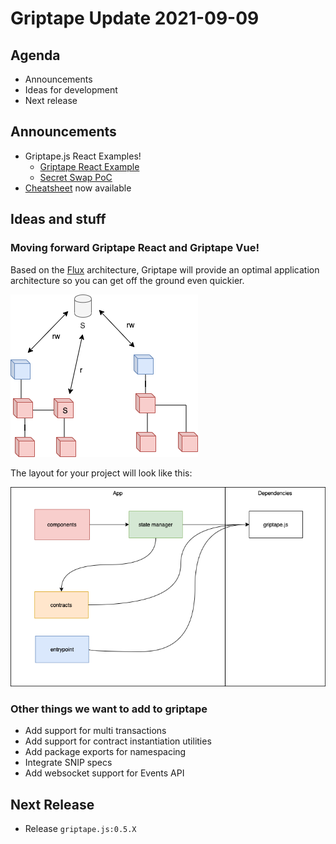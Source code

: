 # Griptape Update 2021-09-09

## Agenda

* Announcements
* Ideas for development
* Next release

## Announcements

* Griptape.js React Examples!
  * [Griptape React Example](https://github.com/stakeordie/griptape-react-example)
  * [Secret Swap PoC](https://github.com/stakeordie/secret-swap)
* [Cheatsheet](../api/cheatsheet/) now available

## Ideas and stuff

### Moving forward Griptape React and Griptape Vue!

Based on the [Flux](https://facebook.github.io/flux/docs/in-depth-overview) architecture, Griptape will provide an optimal application architecture so you can get off the ground even quickier.

![proposed architecture](../.gitbook/assets/proposed-architecture.png)

The layout for your project will look like this:

![logical architecture](../.gitbook/assets/logical-architecture.png)

### Other things we want to add to griptape

* Add support for multi transactions
* Add support for contract instantiation utilities
* Add package exports for namespacing
* Integrate SNIP specs
* Add websocket support for Events API

## Next Release

* Release `griptape.js:0.5.X`
